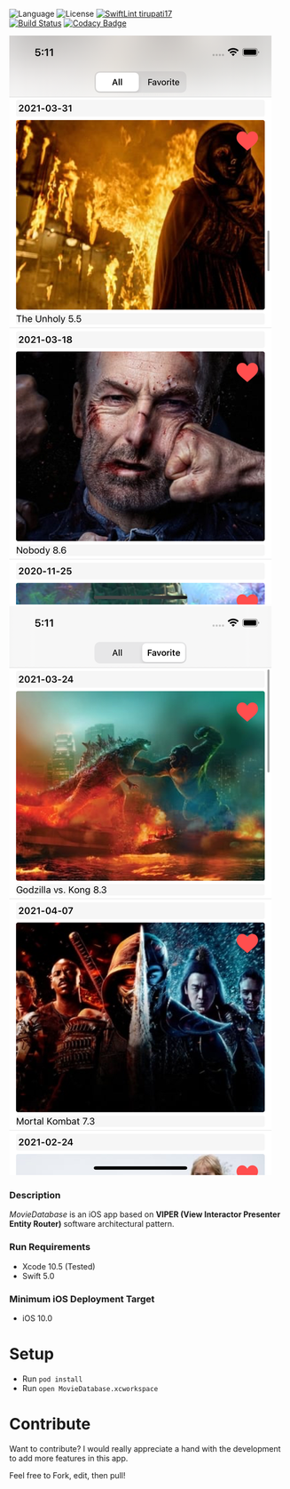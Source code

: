 ![Language](https://img.shields.io/badge/Swift-5.0-green)
![License](https://img.shields.io/badge/License-MIT-green)
[![SwiftLint tirupati17](https://img.shields.io/badge/SwiftLint-tirupati17-green)](https://github.com/tirupati17/swiftlint-tirupati)  
[![Build Status](https://app.bitrise.io/app/5f66331c3fb3b599/status.svg?token=YjBRFLcOEdbCmpBVn5Co8w)](https://app.bitrise.io/app/5f66331c3fb3b599)
[![Codacy Badge](https://app.codacy.com/project/badge/Grade/3d5687797fd74751bb95ca10bc96fefc)](https://www.codacy.com/manual/Celerstudio/moviedatabase-viper-snapkit-realm?utm_source=github.com&amp;utm_medium=referral&amp;utm_content=tirupati17/moviedatabase-viper-snapkit-realm&amp;utm_campaign=Badge_Grade)

![moviedatabase](https://raw.githubusercontent.com/tirupati17/moviedatabase-viper-snapkit-realm/develop/moviedatabase/Resources/screenshot1.PNG)
![moviedatabase](https://raw.githubusercontent.com/tirupati17/moviedatabase-viper-snapkit-realm/develop/moviedatabase/Resources/screenshot2.PNG)

### Description
*MovieDatabase* is an iOS app based on __VIPER (View Interactor Presenter Entity Router)__ software architectural pattern.

### Run Requirements
* Xcode 10.5 (Tested)
* Swift 5.0

### Minimum iOS Deployment Target
* iOS 10.0

# Setup
* Run ```pod install```
* Run ```open MovieDatabase.xcworkspace```

# Contribute
Want to contribute? I would really appreciate a hand with the development to add more features in this app.

Feel free to Fork, edit, then pull!
	
